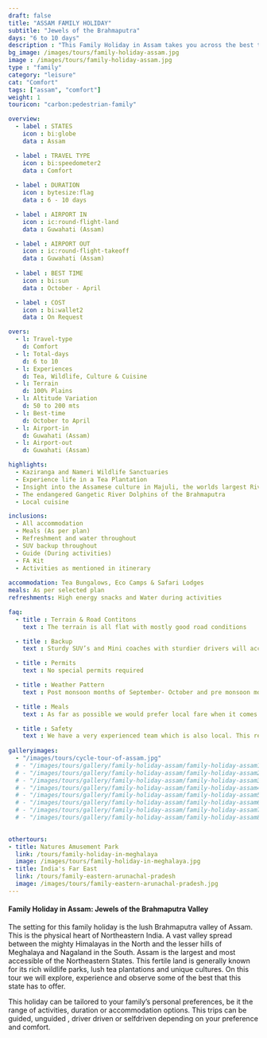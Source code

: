 ```yaml
---
draft: false
title: "ASSAM FAMILY HOLIDAY"
subtitle: "Jewels of the Brahmaputra"
days: "6 to 10 days"
description : "This Family Holiday in Assam takes you across the best that the state has to offer. Wildlife, Adventure, Tea, Culture and more."
bg_image: /images/tours/family-holiday-assam.jpg
image : /images/tours/family-holiday-assam.jpg
type : "family"
category: "leisure"
cat: "Comfort"
tags: ["assam", "comfort"] 
weight: 1 
touricon: "carbon:pedestrian-family"

overview:
  - label : STATES
    icon : bi:globe
    data : Assam

  - label : TRAVEL TYPE
    icon : bi:speedometer2
    data : Comfort
    
  - label : DURATION
    icon : bytesize:flag
    data : 6 - 10 days

  - label : AIRPORT IN
    icon : ic:round-flight-land
    data : Guwahati (Assam)

  - label : AIRPORT OUT
    icon : ic:round-flight-takeoff
    data : Guwahati (Assam)
    
  - label : BEST TIME
    icon : bi:sun
    data : October - April

  - label : COST
    icon : bi:wallet2
    data : On Request

overs:
  - l: Travel-type 
    d: Comfort
  - l: Total-days 
    d: 6 to 10
  - l: Experiences 
    d: Tea, Wildlife, Culture & Cuisine
  - l: Terrain 
    d: 100% Plains
  - l: Altitude Variation 
    d: 50 to 200 mts
  - l: Best-time 
    d: October to April
  - l: Airport-in 
    d: Guwahati (Assam)
  - l: Airport-out 
    d: Guwahati (Assam)  

highlights:
  - Kaziranga and Nameri Wildlife Sanctuaries
  - Experience life in a Tea Plantation
  - Insight into the Assamese culture in Majuli, the worlds largest River Island
  - The endangered Gangetic River Dolphins of the Brahmaputra
  - Local cuisine

inclusions:
  - All accommodation
  - Meals (As per plan)
  - Refreshment and water throughout
  - SUV backup throughout
  - Guide (During activities)
  - FA Kit
  - Activities as mentioned in itinerary
  
accommodation: Tea Bungalows, Eco Camps & Safari Lodges
meals: As per selected plan
refreshments: High energy snacks and Water during activities 

faq:
  - title : Terrain & Road Contitons 
    text : The terrain is all flat with mostly good road conditions

  - title : Backup
    text : Sturdy SUV’s and Mini coaches with sturdier drivers will accompany you on every trip.  These vehicles are along right from your airport pick up to your drop back to the airport.

  - title : Permits 
    text : No special permits required

  - title : Weather Pattern 
    text : Post monsoon months of September- October and pre monsoon months of March-April are very pleasant with blue skies and a fair days. Peak winters are from November to February with the mercury coming down below 18 C, in the evenings, however the days are still favourable for cycling.

  - title : Meals 
    text : As far as possible we would prefer local fare when it comes to meals, however we understand the need for comfort food when multiple days of intense exertion is required. Nutritious and palatable foot is always freshly cooked with fresh local ingredients. We provide potable packaged water which we carry in large 20lt cans so as keep plastic to the minimum. Reusable water bottles are provided at the onset of each journey.

  - title : Safety 
    text : We have a very experienced team which is also local. This reflects in the overall safety of our tours. Rest assured your guides know where extra attention is required and when. All our routes are well known to us, we know where the nearest medical facilities are, we know whom to contact if in case of an emergency, we know all the alternate routes in case of road blockages. We have CASEVAC protocols in place to streamline the process in case of emergencies. You can rest easy knowing that in the outdoors in general and this region in particular you are in safe hands with us.
 
galleryimages:
  - "/images/tours/cycle-tour-of-assam.jpg"
  # - "/images/tours/gallery/family-holiday-assam/family-holiday-assam1.jpg"
  # - "/images/tours/gallery/family-holiday-assam/family-holiday-assam2.jpg"
  # - "/images/tours/gallery/family-holiday-assam/family-holiday-assam3.jpg"
  # - "/images/tours/gallery/family-holiday-assam/family-holiday-assam4.jpg"
  # - "/images/tours/gallery/family-holiday-assam/family-holiday-assam5.jpg"
  # - "/images/tours/gallery/family-holiday-assam/family-holiday-assam6.jpg"
  # - "/images/tours/gallery/family-holiday-assam/family-holiday-assam7.jpg"
  # - "/images/tours/gallery/family-holiday-assam/family-holiday-assam8.jpg"
  

othertours:
- title: Natures Amusement Park 
  link: /tours/family-holiday-in-meghalaya
  image: /images/tours/family-holiday-in-meghalaya.jpg
- title: India's Far East 
  link: /tours/family-eastern-arunachal-pradesh
  image: /images/tours/family-eastern-arunachal-pradesh.jpg
---
```


#### Family Holiday in Assam: Jewels of the Brahmaputra Valley

The setting for this family holiday is the lush Brahmaputra valley of Assam. This is the physical heart of Northeastern India. A vast valley spread between the mighty Himalayas in the North and the lesser hills of Meghalaya and Nagaland in the South. Assam is the largest and most accessible of the Northeastern States. This fertile land is generally known for its rich wildlife parks, lush tea plantations and unique cultures. On this tour we will explore, experience and observe some of the best that this state has to offer.

This  holiday can be tailored to your family’s personal preferences, be it the range of activities, duration or accommodation options. This trips can be guided, unguided , driver driven or selfdriven depending on your preference and comfort.